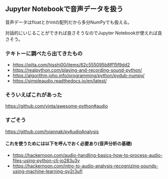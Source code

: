 ## Jupyter Notebookで音声データを扱う

音声データはfloatとかintの配列だから多分NumPyでも扱える。

対話的にいじることができれば良さそうなのでJupyter Notebookが使えれば良さそう。

### テキトーに調べたら出てきたもの

* https://qiita.com/hisshi00/items/62c555095b8ff15f9dd2
* https://realpython.com/playing-and-recording-sound-python/
* https://algorithm.joho.info/programming/python/pydub-numpy/
* https://simpleaudio.readthedocs.io/en/latest/

### そういえばこれがあった

https://github.com/vinta/awesome-python#audio

### すごそう

https://github.com/tyiannak/pyAudioAnalysis

#### これを使うためには以下を呼んでおく必要あり(音声分析の基礎)

* https://hackernoon.com/audio-handling-basics-how-to-process-audio-files-using-python-cli-jo283u3y
* https://hackernoon.com/intro-to-audio-analysis-recognizing-sounds-using-machine-learning-qy2r3ufl